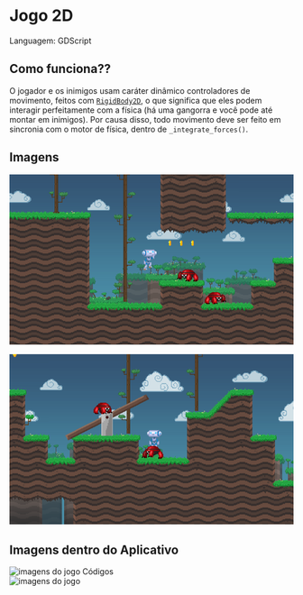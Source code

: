 # Jogo 2D


Languagem: GDScript

## Como funciona??

O jogador e os inimigos usam caráter dinâmico
controladores de movimento, feitos com
[`RigidBody2D`](https://docs.godotengine.org/en/latest/classes/class_rigidbody2d.html),
o que significa que eles podem interagir perfeitamente com a física
(há uma gangorra e você pode até montar em inimigos).
Por causa disso, todo movimento deve ser feito em sincronia com
o motor de física, dentro de `_integrate_forces()`.

## Imagens

![Screenshot of the beginning](screenshots/beginning.png)

![Screenshot of the seesaw and the player riding an enemy](screenshots/seesaw-riding.png)

## Imagens dentro do Aplicativo

<img width="769" alt="imagens do jogo Códigos" src="https://user-images.githubusercontent.com/89104769/137215985-e5d6ec78-c5f7-4be4-8c2f-a98b6433a9c9.png">

<br>

<img width="743" alt="imagens do jogo" src="https://user-images.githubusercontent.com/89104769/137216103-db7c3021-abac-4b62-83c7-b748e2500a05.png">




